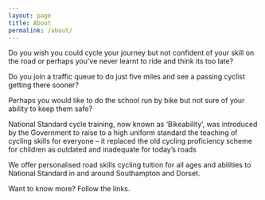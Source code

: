 ```yaml
---
layout: page
title: About
permalink: /about/
---
```


Do you wish you could cycle your journey but not confident of your skill on the road  or perhaps you’ve never learnt to ride and think its too late?

Do you join a traffic queue to do just five miles and see a passing cyclist getting there sooner? 

Perhaps you would like to do the school run by bike but not sure of your ability to keep them safe?

National Standard cycle training, now known as ‘Bikeability’, was introduced by the Government to raise to a high uniform standard the teaching of cycling skills for everyone – it replaced the old cycling proficiency scheme for children as outdated and inadequate for today’s roads

We offer personalised road skills cycling tuition for all ages and abilities to National Standard in and around Southampton and Dorset.

Want to know more? Follow the links.
